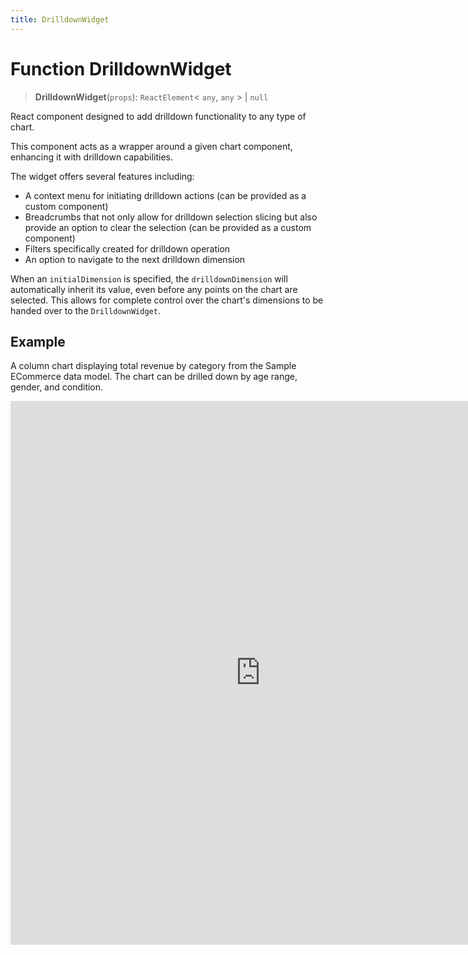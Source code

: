 ```yaml
---
title: DrilldownWidget
---
```


# Function DrilldownWidget

> **DrilldownWidget**(`props`): `ReactElement`\< `any`, `any` \> \| `null`

React component designed to add drilldown functionality to any type of chart.

This component acts as a wrapper around a given chart component, enhancing it with drilldown capabilities.

The widget offers several features including:
- A context menu for initiating drilldown actions (can be provided as a custom component)
- Breadcrumbs that not only allow for drilldown selection slicing but also
provide an option to clear the selection (can be provided as a custom component)
- Filters specifically created for drilldown operation
- An option to navigate to the next drilldown dimension

When an `initialDimension` is specified, the `drilldownDimension` will automatically inherit its
value, even before any points on the chart are selected.
This allows for complete control over the chart's dimensions to be handed over to the `DrilldownWidget`.

## Example

A column chart displaying total revenue by category from the Sample ECommerce data model. The chart can be drilled down by age range, gender, and condition.

<iframe
 src='https://csdk-playground.sisense.com/?example=use-cases%2Fdrilldown&mode=docs'
 width=800
 height=870
 style='border:none;'
/>

Additional drilldown examples:

- [Detached Breadcrumbs](https://www.sisense.com/developers/playground/?example=use-cases%2Fdrilldown-detached-breadcrumbs)

## Parameters

| Parameter | Type | Description |
| :------ | :------ | :------ |
| `props` | [`DrilldownWidgetProps`](../interfaces/interface.DrilldownWidgetProps.md) | DrilldownWidget properties |

## Returns

`ReactElement`\< `any`, `any` \> \| `null`

DrilldownWidget wrapper component
